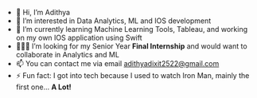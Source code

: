 - 👋 Hi, I’m Adithya
- 👀 I’m interested in Data Analytics, ML and IOS development
- 🌱 I’m currently learning Machine Learning Tools, Tableau, and working on my own IOS application using Swift
- 🧑🏻‍💻 I’m looking for my Senior Year **Final Internship** and would want to collaborate in Analytics and ML
- 📫 You can contact me via email <adithyadixit2522@gmail.com>
- ⚡ Fun fact: I got into tech because I used to watch Iron Man, mainly the first one... **A Lot!**

<!---
adi-d25/adi-d25 is a ✨ special ✨ repository because its `README.md` (this file) appears on your GitHub profile.
You can click the Preview link to take a look at your changes.
--->
